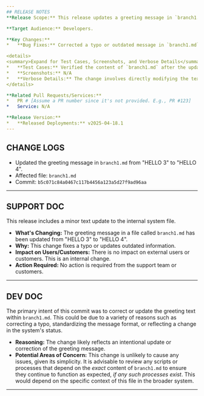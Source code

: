 ```yaml
---
## RELEASE NOTES
**Release Scope:** This release updates a greeting message in `branch1.md` from "HELLO 3" to "HELLO 4".

**Target Audience:** Developers.

**Key Changes:**
*   **Bug Fixes:** Corrected a typo or outdated message in `branch1.md`.

<details>
<summary>Expand for Test Cases, Screenshots, and Verbose Details</summary>
*   **Test Cases:** Verified the content of `branch1.md` after the update. No regression tests needed since it's a simple content change.
*   **Screenshots:** N/A
*   **Verbose Details:** The change involves directly modifying the text within the specified file.
</details>

**Related Pull Requests/Services:**
*   PR # [Assume a PR number since it's not provided. E.g., PR #123]
*   Service: N/A

**Release Version:**
*   **Released Deployments:** v2025-04-18.1
---
```

## CHANGE LOGS
*   Updated the greeting message in `branch1.md` from "HELLO 3" to "HELLO 4".
*   Affected file: `branch1.md`
*   Commit: `b5c071c84a0467c117b4456a123a5d27f9ad96aa`
---
## SUPPORT DOC
This release includes a minor text update to the internal system file.

*   **What's Changing:** The greeting message in a file called `branch1.md` has been updated from "HELLO 3" to "HELLO 4".
*   **Why:** This change fixes a typo or updates outdated information.
*   **Impact on Users/Customers:** There is no impact on external users or customers. This is an internal change.
*   **Action Required:** No action is required from the support team or customers.

---
## DEV DOC
The primary intent of this commit was to correct or update the greeting text within `branch1.md`. This could be due to a variety of reasons such as correcting a typo, standardizing the message format, or reflecting a change in the system's status.

*   **Reasoning:** The change likely reflects an intentional update or correction of the greeting message.
*   **Potential Areas of Concern:** This change is unlikely to cause any issues, given its simplicity. It is advisable to review any scripts or processes that depend on the *exact* content of `branch1.md` to ensure they continue to function as expected, *if any such processes exist*. This would depend on the specific context of this file in the broader system.
---